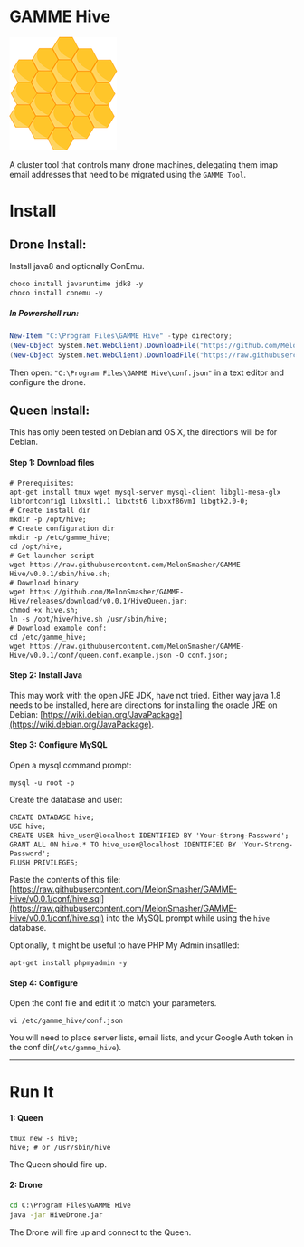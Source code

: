# GAMME Hive

![Hive](https://raw.githubusercontent.com/MelonSmasher/GAMME-Hive/master/hive.png)

A cluster tool that controls many drone machines, delegating them imap email addresses that need to be migrated using the `GAMME Tool`.


# Install

## Drone Install:

Install java8 and optionally ConEmu.

```shell
choco install javaruntime jdk8 -y
choco install conemu -y
```

##### In Powershell run:

```powershell
New-Item "C:\Program Files\GAMME Hive" -type directory;
(New-Object System.Net.WebClient).DownloadFile("https://github.com/MelonSmasher/GAMME-Hive/releases/download/v0.0.1/HiveDrone.jar", "C:\Program Files\GAMME Hive\HiveDrone.jar");
(New-Object System.Net.WebClient).DownloadFile("https://raw.githubusercontent.com/MelonSmasher/GAMME-Hive/v0.0.1/conf/drone.conf.example.json", "C:\Program Files\GAMME Hive\conf.json");
```

Then open: `"C:\Program Files\GAMME Hive\conf.json"` in a text editor and configure the drone.

## Queen Install:

This has only been tested on Debian and OS X, the directions will be for Debian.

#### Step 1: Download files

```shell
# Prerequisites:
apt-get install tmux wget mysql-server mysql-client libgl1-mesa-glx libfontconfig1 libxslt1.1 libxtst6 libxxf86vm1 libgtk2.0-0;
# Create install dir
mkdir -p /opt/hive;
# Create configuration dir
mkdir -p /etc/gamme_hive;
cd /opt/hive;
# Get launcher script
wget https://raw.githubusercontent.com/MelonSmasher/GAMME-Hive/v0.0.1/sbin/hive.sh;
# Download binary
wget https://github.com/MelonSmasher/GAMME-Hive/releases/download/v0.0.1/HiveQueen.jar;
chmod +x hive.sh;
ln -s /opt/hive/hive.sh /usr/sbin/hive;
# Download example conf:
cd /etc/gamme_hive;
wget https://raw.githubusercontent.com/MelonSmasher/GAMME-Hive/v0.0.1/conf/queen.conf.example.json -O conf.json;
```

#### Step 2: Install Java

This may work with the open JRE JDK, have not tried. Either way java 1.8 needs to be installed, here are directions for installing the oracle JRE on Debian: [https://wiki.debian.org/JavaPackage](https://wiki.debian.org/JavaPackage).

#### Step 3: Configure MySQL

Open a mysql command prompt:

```shell
mysql -u root -p
```

Create the database and user:

```mysql
CREATE DATABASE hive;
USE hive;
CREATE USER hive_user@localhost IDENTIFIED BY 'Your-Strong-Password';
GRANT ALL ON hive.* TO hive_user@localhost IDENTIFIED BY 'Your-Strong-Password';
FLUSH PRIVILEGES;
```

Paste the contents of this file: [https://raw.githubusercontent.com/MelonSmasher/GAMME-Hive/v0.0.1/conf/hive.sql](https://raw.githubusercontent.com/MelonSmasher/GAMME-Hive/v0.0.1/conf/hive.sql) into the MySQL prompt while using the `hive` database.

Optionally, it might be useful to have PHP My Admin insatlled:

```shell
apt-get install phpmyadmin -y
```

#### Step 4: Configure

Open the conf file and edit it to match your parameters.

```shell
vi /etc/gamme_hive/conf.json
```

You will need to place server lists, email lists, and your Google Auth token in the conf dir(`/etc/gamme_hive`).


---

# Run It

#### 1: Queen

```shell
tmux new -s hive;
hive; # or /usr/sbin/hive
```

The Queen should fire up.

#### 2: Drone

```cmd
cd C:\Program Files\GAMME Hive
java -jar HiveDrone.jar
```

The Drone will fire up and connect to the Queen.
